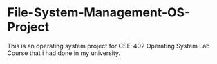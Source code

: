 # File-System-Management-OS-Project
This is an operating system project for CSE-402 Operating System Lab Course that i had done in my university.
